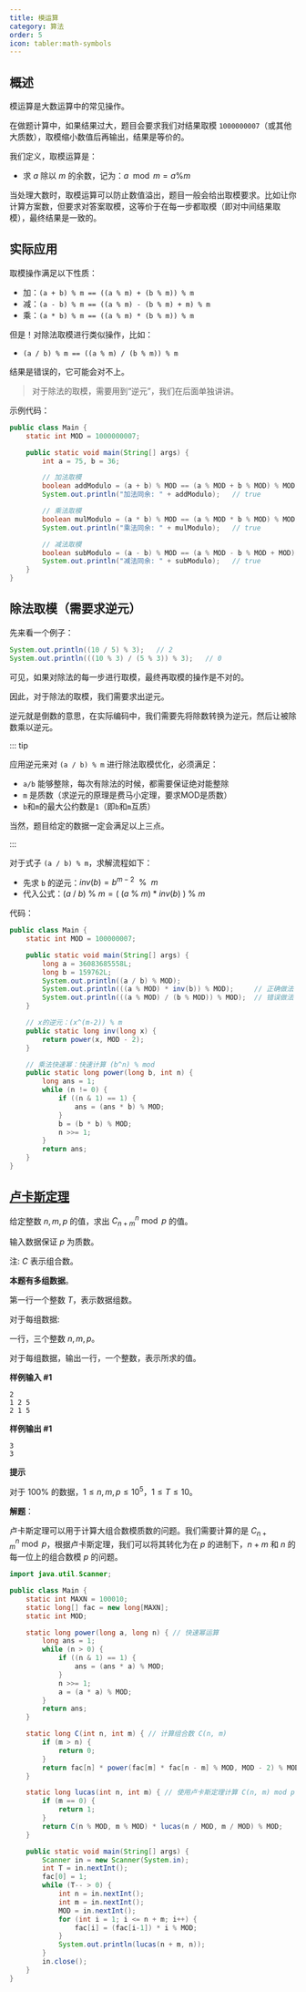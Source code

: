 ```yaml
---
title: 模运算
category: 算法
order: 5
icon: tabler:math-symbols
---
```


## 概述

模运算是大数运算中的常见操作。

在做题计算中，如果结果过大，题目会要求我们对结果取模 `1000000007`（或其他大质数），取模缩小数值后再输出，结果是等价的。

我们定义，取模运算是：

- 求 $a$ 除以 $m$ 的余数，记为：$a \mod m = a  \%  m$

当处理大数时，取模运算可以防止数值溢出，题目一般会给出取模要求。比如让你计算方案数，但要求对答案取模，这等价于在每一步都取模（即对中间结果取模），最终结果是一致的。

## 实际应用

取模操作满足以下性质：

- 加：`(a + b) % m == ((a % m) + (b % m)) % m`
- 减：`(a - b) % m == ((a % m) - (b % m) + m) % m`
- 乘：`(a * b) % m == ((a % m) * (b % m)) % m`

但是！对除法取模进行类似操作，比如：

- `(a / b) % m == ((a % m) / (b % m)) % m`

结果是错误的，它可能会对不上。

> 对于除法的取模，需要用到“逆元”，我们在后面单独讲讲。

示例代码：

```java
public class Main {
    static int MOD = 1000000007;

    public static void main(String[] args) {
        int a = 75, b = 36;

        // 加法取模
        boolean addModulo = (a + b) % MOD == (a % MOD + b % MOD) % MOD;
        System.out.println("加法同余: " + addModulo);   // true

        // 乘法取模
        boolean mulModulo = (a * b) % MOD == (a % MOD * b % MOD) % MOD;
        System.out.println("乘法同余: " + mulModulo);   // true

        // 减法取模
        boolean subModulo = (a - b) % MOD == (a % MOD - b % MOD + MOD) % MOD;
        System.out.println("减法同余: " + subModulo);   // true
    }
}
```

## 除法取模（需要求逆元）

先来看一个例子：

```java
System.out.println((10 / 5) % 3);   // 2
System.out.println(((10 % 3) / (5 % 3)) % 3);   // 0
```

可见，如果对除法的每一步进行取模，最终再取模的操作是不对的。

因此，对于除法的取模，我们需要求出逆元。

逆元就是倒数的意思，在实际编码中，我们需要先将除数转换为逆元，然后让被除数乘以逆元。

::: tip

应用逆元来对 `(a / b) % m` 进行除法取模优化，必须满足：

- `a/b` 能够整除，每次有除法的时候，都需要保证绝对能整除
- `m` 是质数（求逆元的原理是费马小定理，要求MOD是质数）
- `b`和`m`的最大公约数是`1`（即`b`和`m`互质）

当然，题目给定的数据一定会满足以上三点。

:::

对于式子 `(a / b) % m`，求解流程如下：

- 先求 `b` 的逆元：$inv(b) = b^{m-2} \ \  \% \ \ m$
- 代入公式：$(a \ / \ b) \  \% \ m = (\ (a \ \% \ m) * inv(b)\ ) \ \% \ m$

代码：

```java
public class Main {
    static int MOD = 100000007;

    public static void main(String[] args) {
        long a = 36083685558L;
        long b = 159762L;
        System.out.println((a / b) % MOD);
        System.out.println(((a % MOD) * inv(b)) % MOD);     // 正确做法
        System.out.println(((a % MOD) / (b % MOD)) % MOD);  // 错误做法
    }

    // x的逆元：(x^(m-2)) % m
    public static long inv(long x) {
        return power(x, MOD - 2);
    }

    // 乘法快速幂：快速计算 (b^n) % mod
    public static long power(long b, int n) {
        long ans = 1;
        while (n != 0) {
            if ((n & 1) == 1) {
                ans = (ans * b) % MOD;
            }
            b = (b * b) % MOD;
            n >>= 1;
        }
        return ans;
    }
}
```

## [卢卡斯定理](https://www.luogu.com.cn/problem/P3807)

给定整数 $n, m, p$ 的值，求出 $C_{n + m}^n \bmod p$ 的值。

输入数据保证 $p$ 为质数。

注: $C$ 表示组合数。

**本题有多组数据**。

第一行一个整数 $T$，表示数据组数。

对于每组数据: 

一行，三个整数 $n, m, p$。

对于每组数据，输出一行，一个整数，表示所求的值。

**样例输入 #1**

```
2
1 2 5
2 1 5
```

**样例输出 #1**

```
3
3
```

**提示**

对于 $100\%$ 的数据，$1 \leq n, m, p \leq 10^5$，$1 \leq T \leq 10$。

**解题**：

卢卡斯定理可以用于计算大组合数模质数的问题。我们需要计算的是 $C_{n + m}^n \bmod p$，根据卢卡斯定理，我们可以将其转化为在 $p$ 的进制下，$n+m$ 和 $n$ 的每一位上的组合数模 $p$ 的问题。

```java
import java.util.Scanner;

public class Main {
    static int MAXN = 100010;
    static long[] fac = new long[MAXN];
    static int MOD;

    static long power(long a, long n) { // 快速幂运算
        long ans = 1;
        while (n > 0) {
            if ((n & 1) == 1) {
                ans = (ans * a) % MOD;
            }
            n >>= 1;
            a = (a * a) % MOD;
        }
        return ans;
    }

    static long C(int n, int m) { // 计算组合数 C(n, m)
        if (m > n) {
            return 0;
        }
        return fac[n] * power(fac[m] * fac[n - m] % MOD, MOD - 2) % MOD;
    }

    static long lucas(int n, int m) { // 使用卢卡斯定理计算 C(n, m) mod p
        if (m == 0) {
            return 1;
        }
        return C(n % MOD, m % MOD) * lucas(n / MOD, m / MOD) % MOD;
    }

    public static void main(String[] args) {
        Scanner in = new Scanner(System.in);
        int T = in.nextInt();
        fac[0] = 1;
        while (T-- > 0) {
            int n = in.nextInt();
            int m = in.nextInt();
            MOD = in.nextInt();
            for (int i = 1; i <= n + m; i++) {
                fac[i] = (fac[i-1]) * i % MOD;
            }
            System.out.println(lucas(n + m, n));
        }
        in.close();
    }
}
```

